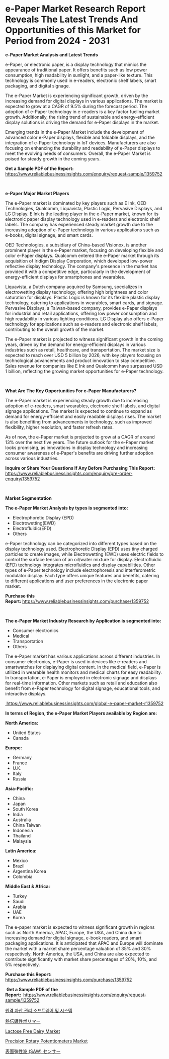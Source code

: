 <p><h1>e-Paper Market Research Report Reveals The Latest Trends And Opportunities of this Market for Period from 2024 - 2031</h1></p><p><strong>e-Paper Market Analysis and Latest Trends</strong></p>
<p><p>e-Paper, or electronic paper, is a display technology that mimics the appearance of traditional paper. It offers benefits such as low power consumption, high readability in sunlight, and a paper-like texture. This technology is commonly used in e-readers, electronic shelf labels, smart packaging, and digital signage.</p><p>The e-Paper Market is experiencing significant growth, driven by the increasing demand for digital displays in various applications. The market is expected to grow at a CAGR of 9.5% during the forecast period. The adoption of e-Paper technology in e-readers is a key factor fueling market growth. Additionally, the rising trend of sustainable and energy-efficient display solutions is driving the demand for e-Paper displays in the market.</p><p>Emerging trends in the e-Paper Market include the development of advanced color e-Paper displays, flexible and foldable displays, and the integration of e-Paper technology in IoT devices. Manufacturers are also focusing on enhancing the durability and readability of e-Paper displays to meet the evolving needs of consumers. Overall, the e-Paper Market is poised for steady growth in the coming years.</p></p>
<p><strong>Get a Sample PDF of the Report:&nbsp;</strong> <a href="https://www.reliablebusinessinsights.com/enquiry/request-sample/1359752">https://www.reliablebusinessinsights.com/enquiry/request-sample/1359752</a></p>
<p>&nbsp;</p>
<p><strong>e-Paper Major Market Players</strong></p>
<p><p>The e-Paper market is dominated by key players such as E Ink, OED Technologies, Qualcomm, Liquavista, Plastic Logic, Pervasive Displays, and LG Display. E Ink is the leading player in the e-Paper market, known for its electronic paper display technology used in e-readers and electronic shelf labels. The company has experienced steady market growth due to the increasing adoption of e-Paper technology in various applications such as e-books, digital signage, and smart cards.</p><p>OED Technologies, a subsidiary of China-based Visionox, is another prominent player in the e-Paper market, focusing on developing flexible and color e-Paper displays. Qualcomm entered the e-Paper market through its acquisition of Iridigm Display Corporation, which developed low-power reflective display technology. The company's presence in the market has provided it with a competitive edge, particularly in the development of energy-efficient displays for smartphones and wearables.</p><p>Liquavista, a Dutch company acquired by Samsung, specializes in electrowetting display technology, offering high brightness and color saturation for displays. Plastic Logic is known for its flexible plastic display technology, catering to applications in wearables, smart cards, and signage. Pervasive Displays, a Taiwan-based company, provides e-Paper displays for industrial and retail applications, offering low power consumption and high readability in various lighting conditions. LG Display also offers e-Paper technology for applications such as e-readers and electronic shelf labels, contributing to the overall growth of the market.</p><p>The e-Paper market is projected to witness significant growth in the coming years, driven by the demand for energy-efficient displays in various industries such as retail, healthcare, and transportation. The market size is expected to reach over USD 5 billion by 2026, with key players focusing on technological advancements and product innovation to stay competitive. Sales revenue for companies like E Ink and Qualcomm have surpassed USD 1 billion, reflecting the growing market opportunities for e-Paper technology.</p></p>
<p>&nbsp;</p>
<p><strong>What Are The Key Opportunities For e-Paper Manufacturers?</strong></p>
<p><p>The e-Paper market is experiencing steady growth due to increasing adoption of e-readers, smart wearables, electronic shelf labels, and digital signage applications. The market is expected to continue to expand as demand for energy-efficient and easily readable displays rises. The market is also benefiting from advancements in technology, such as improved flexibility, higher resolution, and faster refresh rates. </p><p>As of now, the e-Paper market is projected to grow at a CAGR of around 13% over the next five years. The future outlook for the e-Paper market looks promising, as innovations in display technology and increasing consumer awareness of e-Paper's benefits are driving further adoption across various industries.</p></p>
<p><strong>Inquire or Share Your Questions If Any Before Purchasing This Report:</strong> <a href="https://www.reliablebusinessinsights.com/enquiry/pre-order-enquiry/1359752">https://www.reliablebusinessinsights.com/enquiry/pre-order-enquiry/1359752</a></p>
<p>&nbsp;</p>
<p><strong>Market Segmentation</strong></p>
<p><strong>The e-Paper Market Analysis by types is segmented into:</strong></p>
<p><ul><li>Electrophoretic Display (EPD)</li><li>Electrowetting(EWD)</li><li>Electrofluidic(EFD)</li><li>Others</li></ul></p>
<p><p>e-Paper technology can be categorized into different types based on the display technology used. Electrophoretic Display (EPD) uses tiny charged particles to create images, while Electrowetting (EWD) uses electric fields to control the surface tension of an oil/water mixture for display. Electrofluidic (EFD) technology integrates microfluidics and display capabilities. Other types of e-Paper technology include electrophoresis and interferometric modulator display. Each type offers unique features and benefits, catering to different applications and user preferences in the electronic paper market.</p></p>
<p><strong>Purchase this Report:&nbsp;</strong><a href="https://www.reliablebusinessinsights.com/purchase/1359752">https://www.reliablebusinessinsights.com/purchase/1359752</a></p>
<p>&nbsp;</p>
<p><strong>The e-Paper Market Industry Research by Application is segmented into:</strong></p>
<p><ul><li>Consumer electronics</li><li>Medical</li><li>Transportation</li><li>Others</li></ul></p>
<p><p>The e-Paper market has various applications across different industries. In consumer electronics, e-Paper is used in devices like e-readers and smartwatches for displaying digital content. In the medical field, e-Paper is utilized in wearable health monitors and medical charts for easy readability. In transportation, e-Paper is employed in electronic signage and displays for real-time information. Other markets such as retail and education also benefit from e-Paper technology for digital signage, educational tools, and interactive displays.</p></p>
<p><a href="https://www.reliablebusinessinsights.com/global-e-paper-market-r1359752">&nbsp;https://www.reliablebusinessinsights.com/global-e-paper-market-r1359752</a></p>
<p><strong>In terms of Region, the e-Paper Market Players available by Region are:</strong></p>
<p>
    <p> <strong> North America: </strong>
        <ul>
            <li>United States</li>
            <li>Canada</li>
        </ul>
        </p> 
    <p> <strong> Europe: </strong>
        <ul>
            <li>Germany</li>
            <li>France</li>
            <li>U.K.</li>
            <li>Italy</li>
            <li>Russia</li>
        </ul>
        </p> 
    <p> <strong> Asia-Pacific: </strong>
        <ul>
            <li>China</li>
            <li>Japan</li>
            <li>South Korea</li>
            <li>India</li>
            <li>Australia</li>
            <li>China Taiwan</li>
            <li>Indonesia</li>
            <li>Thailand</li>
            <li>Malaysia</li>
        </ul>
        </p> 
    <p> <strong> Latin America: </strong>
        <ul>
            <li>Mexico</li>
            <li>Brazil</li>
            <li>Argentina Korea</li>
            <li>Colombia</li>
        </ul>
        </p> 
    <p> <strong> Middle East & Africa: </strong>
        <ul>
            <li>Turkey</li>
            <li>Saudi</li>
            <li>Arabia</li>
            <li>UAE</li>
            <li>Korea</li>
        </ul>
    </p>
    </p>
<p><p>The e-paper market is expected to witness significant growth in regions such as North America, APAC, Europe, the USA, and China due to increasing demand for digital signage, e-book readers, and smart packaging applications. It is anticipated that APAC and Europe will dominate the market with a market share percentage valuation of 35% and 30% respectively. North America, the USA, and China are also expected to contribute significantly with market share percentages of 20%, 10%, and 5% respectively.</p></p>
<p><strong>Purchase this Report: </strong><a href="https://www.reliablebusinessinsights.com/purchase/1359752">https://www.reliablebusinessinsights.com/purchase/1359752</a></p>
<p>&nbsp;<strong>Get a Sample PDF of the Report:&nbsp;&nbsp;</strong><a href="https://www.reliablebusinessinsights.com/enquiry/request-sample/1359752">https://www.reliablebusinessinsights.com/enquiry/request-sample/1359752</a></p>
<p><strong></strong></p>
<p><p><a href="https://github.com/oajzkywllm460/Market-Research-Report-List-2/blob/main/569130381862.md">원격 자산 관리 소프트웨어 및 시스템</a></p><p><a href="https://github.com/ReganWisoky2023/Market-Research-Report-List-1/blob/main/806791889226.md">熱伝導性ポリマー</a></p><p><a href="https://www.linkedin.com/pulse/lactose-free-dairy-market-analysis-its-cagr-segmentation-global-8fkue">Lactose Free Dairy Market</a></p><p><a href="https://github.com/Sinjinluong3e0awx2m195k76/Market-Research-Report-List-2/blob/main/precision-rotary-potentiometers-market.md">Precision Rotary Potentiometers Market</a></p><p><a href="https://github.com/andrade7361/Market-Research-Report-List-1/blob/main/847778789227.md">表面弾性波 (SAW) センサー</a></p></p>